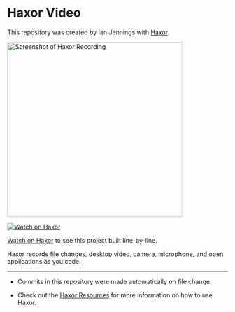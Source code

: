 # Haxor Video

This repository was created by Ian Jennings with [Haxor](http://localhost:1337/replay/98e3bf2b-31eb-47a3-89cc-f0f936800248).

<a href="http://localhost:1337/replay/98e3bf2b-31eb-47a3-89cc-f0f936800248"><img src="http://localhost:1337/replay/98e3bf2b-31eb-47a3-89cc-f0f936800248/screenshot" alt="Screenshot of Haxor Recording" width="400" /></a> 

<a href="http://localhost:1337/replay/98e3bf2b-31eb-47a3-89cc-f0f936800248"><img src="http://localhost:1337/images/watch-on-haxor.png" alt="Watch on Haxor" /></a> 

[Watch on Haxor](http://localhost:1337/replay/98e3bf2b-31eb-47a3-89cc-f0f936800248) to see this project built line-by-line.

Haxor records file changes, desktop video, camera, microphone, and open applications as you code.


---
* Commits in this repository were made automatically on file change.

* Check out the [Haxor Resources](http://localhost:1337) for more information on how to use Haxor.